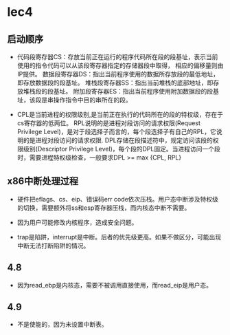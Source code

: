 # lec4

## 启动顺序

* 代码段寄存器CS：存放当前正在运行的程序代码所在段的段基址，表示当前使用的指令代码可以从该段寄存器指定的存储器段中取得，  相应的偏移量则由IP提供。
  数据段寄存器DS：指出当前程序使用的数据所存放段的最低地址，即存放数据段的段基址。
  堆栈段寄存器SS：指出当前堆栈的底部地址，即存放堆栈段的段基址。
  附加段寄存器ES：指出当前程序使用附加数据段的段基址，该段是串操作指令中目的串所在的段。

* CPL是当前进程的权限级别,是当前正在执行的代码所在的段的特权级，存在于cs寄存器的低两位。
  RPL说明的是进程对段访问的请求权限(Request Privilege Level)，是对于段选择子而言的，每个段选择子有自己的RPL，它说明的是进程对段访问的请求权限.
  DPL存储在段描述符中，规定访问该段的权限级别(Descriptor Privilege Level)，每个段的DPL固定。当进程访问一个段时，需要进程特权级检查，一般要求DPL >= max {CPL, RPL}

## x86中断处理过程

* 硬件把eflags、cs、eip、错误码err code依次压栈。用户态中断涉及特权级的切换，需要额外将ss和esp寄存器压栈，而内核态中断不需要。

* 因为用户可能修改内核程序，造成安全问题。

* trap是陷阱，interrupt是中断。后者的优先级更高。如果不做区分，可能出现中断无法打断陷阱的情况。

## 4.8

* 因为read_ebp是内核态，需要不被调用直接使用，而read_eip是用户态。

## 4.9

* 不是使能的，因为未设置中断表。